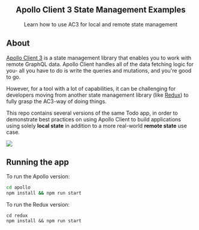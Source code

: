 <h2 align="center">Apollo Client 3 State Management Examples</h2>

<p align="center">Learn how to use AC3 for local and remote state management</p>

## About

[Apollo Client 3](https://www.apollographql.com/docs/react/v3.0-beta/migrating/apollo-client-3-migration/) is a state management library that enables you to work with remote GraphQL data. Apollo Client handles all of the data fetching logic for you- all you have to do is write the queries and mutations, and you're good to go.

However, for a tool with a lot of capabilities, it can be challenging for developers moving from another state management library (like [Redux](https://redux.js.org/)) to fully grasp the AC3-way of doing things.

This repo contains several versions of the same Todo app, in order to demonstrate best practices on using Apollo Client to build applications using solely **local state** in addition to a more real-world **remote state** use case.

![](https://user-images.githubusercontent.com/6892666/76266873-4cd96a00-623f-11ea-8367-e0735d63a54f.png)

## Running the app

To run the Apollo version:

```bash
cd apollo
npm install && npm run start
```

To run the Redux version:

```
cd redux
npm install && npm run start
```

